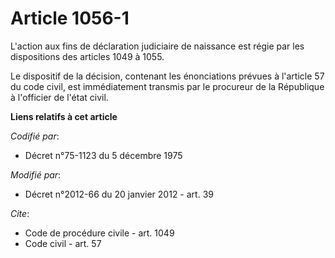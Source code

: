 # Article 1056-1

L'action aux fins de déclaration judiciaire de naissance est régie par les dispositions des articles 1049 à 1055. 

Le dispositif de la décision, contenant les énonciations prévues à l'article 57 du code civil, est immédiatement transmis par
le procureur de la République à l'officier de l'état civil.

**Liens relatifs à cet article**

_Codifié par_:

  - Décret n°75-1123 du 5 décembre 1975

_Modifié par_:

  - Décret n°2012-66 du 20 janvier 2012 - art. 39

_Cite_:

  - Code de procédure civile - art. 1049
  - Code civil - art. 57
